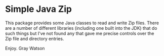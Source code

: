 Simple Java Zip
===============

This package provides some Java classes to read and write Zip files.  There are a number of different libraries
(including one built into the JDK) that do such things but I've not found any that gave me precise controls over the Zip
file and directory entries.

Enjoy.  Gray Watson
